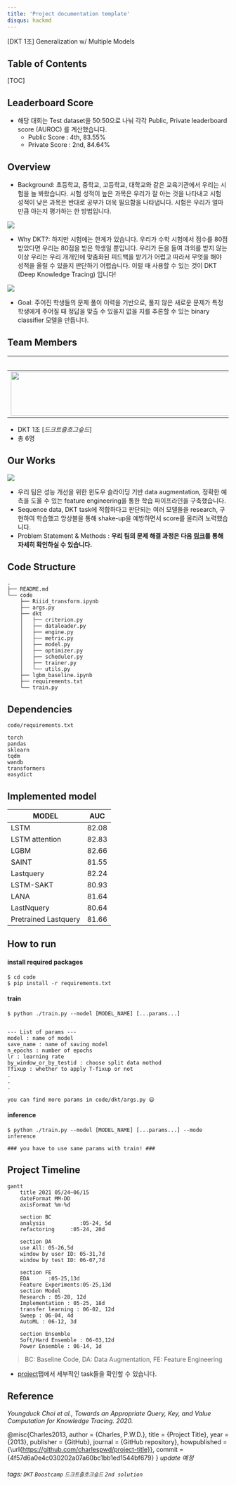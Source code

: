 ```yaml
---
title: 'Project documentation template'
disqus: hackmd
---
```


[DKT 1조] Generalization w/ Multiple Models 

## Table of Contents
[TOC]


Leaderboard Score
---
- 해당 대회는 Test dataset을 50:50으로 나눠 각각 Public, Private leaderboard score (AUROC) 를 계산했습니다.
    - Public Score : 4th, 83.55%
    - Private Score : 2nd, 84.64%


Overview
---
- Background: 초등학교, 중학교, 고등학교, 대학교와 같은 교육기관에서 우리는 시험을 늘 봐왔습니다. 시험 성적이 높은 과목은 우리가 잘 아는 것을 나타내고 시험 성적이 낮은 과목은 반대로 공부가 더욱 필요함을 나타냅니다. 시험은 우리가 얼마만큼 아는지 평가하는 한 방법입니다.

![](https://i.imgur.com/ZVSaCk5.png)

- Why DKT?: 하지만 시험에는 한계가 있습니다. 우리가 수학 시험에서 점수를 80점 받았다면 우리는 80점을 받은 학생일 뿐입니다. 우리가 돈을 들여 과외를 받지 않는 이상 우리는 우리 개개인에 맞춤화된 피드백을 받기가 어렵고 따라서 무엇을 해야 성적을 올릴 수 있을지 판단하기 어렵습니다. 이럴 때 사용할 수 있는 것이 DKT (Deep Knowledge Tracing) 입니다!


![](https://i.imgur.com/j72aybZ.png)

- Goal: 주어진 학생들의 문제 풀이 이력을 기반으로, 풀지 않은 새로운 문제가 특정 학생에게 주어질 때 정답을 맞출 수 있을지 없을 지를 추론할 수 있는 binary classifier 모델을 만듭니다.


Team Members
---
| 백서윤 | 이수연  | 이준호 | 이태환 | 진소정 | 주찬형 |
| ----- | ---- | ---- | ---- | ---- | ---- |
|<img src="https://user-images.githubusercontent.com/45220862/122502903-71bbb000-d032-11eb-9c06-ca0d061f0b3e.png" width="10000" height="100"> |<img src="https://user-images.githubusercontent.com/45220862/122503367-44233680-d033-11eb-9c66-ed0382f8f60f.jpg" width="10000" height="100"> |<img src="https://user-images.githubusercontent.com/45220862/122502271-45536400-d031-11eb-94dd-07e7cca92f6b.png" width="10000" height="100"> |<img src="https://user-images.githubusercontent.com/45220862/122503139-e262cc80-d032-11eb-87d9-cf6eaeded9df.png" width="10000" height="100"> |<img src="https://user-images.githubusercontent.com/45220862/122503227-07efd600-d033-11eb-996f-9f5af55505aa.png" width="10000" height="100"> |<img src="https://user-images.githubusercontent.com/45220862/122503194-f7d7f680-d032-11eb-9ece-db9cabbb32bf.png" width="10000" height="100"> |

- DKT 1조 [*드크트즐흐그슾드*]
- 총 6명

Our Works
---
![](https://i.imgur.com/Oi4US8b.png)
- 우리 팀은 성능 개선을 위한 윈도우 슬라이딩 기반 data augmentation, 정확한 예측을 도울 수 있는 feature engineering을 통한 학습 파이프라인을 구축했습니다.
- Sequence data, DKT task에 적합하다고 판단되는 여러 모델들을 research, 구현하여 학습했고 앙상블을 통해 shake-up을 예방하면서 score를 올리려 노력했습니다.
- Problem Statement & Methods : **우리 팀의 문제 해결 과정은 다음 [링크](https://github.com/bcaitech1/p4-dkt-DKTJHGSD/wiki/Wrapup-report)를 통해 자세히 확인하실 수 있습니다.**


Code Structure
---
```
.
├── README.md
└── code
    ├── Riiid_transform.ipynb
    ├── args.py
    ├── dkt
    │   ├── criterion.py
    │   ├── dataloader.py
    │   ├── engine.py
    │   ├── metric.py
    │   ├── model.py
    │   ├── optimizer.py
    │   ├── scheduler.py
    │   ├── trainer.py
    │   └── utils.py
    ├── lgbm_baseline.ipynb
    ├── requirements.txt
    └── train.py
```

Dependencies
---
```
code/requirements.txt

torch
pandas
sklearn
tqdm
wandb
transformers
easydict
```

Implemented model
---


| MODEL | AUC  |
| ----- | ---- |
| LSTM  | 82.08|
| LSTM attention | 82.83|
| LGBM  |82.66|
| SAINT |  81.55|
| Lastquery |82.24|
| LSTM-SAKT  |80.93|
| LANA  |81.64|
| LastNquery |80.64|
| Pretrained Lastquery|81.66|





How to run
---

#### install required packages
```
$ cd code
$ pip install -r requirements.txt
```


#### train
```
$ python ./train.py --model [MODEL_NAME] [...params...]


--- List of params --- 
model : name of model
save_name : name of saving model
n_epochs : number of epochs
lr : learning rate
by_window_or_by_testid : choose split data mothod
Tfixup : whether to apply T-fixup or not
.
.
.

you can find more params in code/dkt/args.py 😃
```
#### inference
```
$ python ./train.py --model [MODEL_NAME] [...params...] --mode inference

### you have to use same params with train! ###
```


Project Timeline
---
```mermaid
gantt
    title 2021 05/24~06/15
    dateFormat MM-DD
    axisFormat %m-%d
    
    section BC
    analysis           :05-24, 5d
    refactoring     :05-24, 20d
    
    section DA
    use All: 05-26,5d
    window by user ID: 05-31,7d
    window by test ID: 06-07,7d
    
    section FE
    EDA      :05-25,13d
    Feature Experiments:05-25,13d
    section Model
    Research : 05-28, 12d
    Implementation : 05-25, 18d 
    transfer learning : 06-02, 12d
    Sweep : 06-04, 4d
    AutoML : 06-12, 3d
    
    section Ensemble
    Soft/Hard Ensemble : 06-03,12d
    Power Ensemble : 06-14, 1d
```
> BC: Baseline Code, DA: Data Augmentation, FE: Feature Engineering


- [project](https://github.com/bcaitech1/p4-dkt-DKTJHGSD/projects)탭에서 세부적인 task들을 확인할 수 있습니다.

Reference
---
*Youngduck Choi et al., Towards an
Appropriate Query, Key, and Value Computation for Knowledge Tracing. 2020.*

@misc{Charles2013,
  author = {Charles, P.W.D.},
  title = {Project Title},
  year = {2013},
  publisher = {GitHub},
  journal = {GitHub repository},
  howpublished = {\url{https://github.com/charlespwd/project-title}},
  commit = {4f57d6a0e4c030202a07a60bc1bb1ed1544bf679}
}
*update 예정*


###### tags: `DKT` `Boostcamp` `드크트즐흐크슾드` `2nd solution`